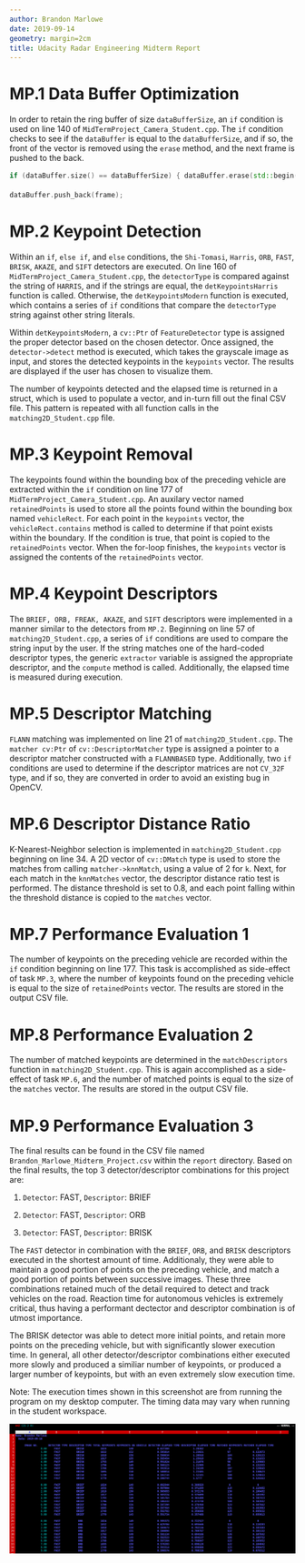 ```yaml
---
author: Brandon Marlowe
date: 2019-09-14
geometry: margin=2cm
title: Udacity Radar Engineering Midterm Report
---
```


# MP.1 Data Buffer Optimization

In order to retain the ring buffer of size `dataBufferSize`, an `if` condition is used on line 140
of `MidTermProject_Camera_Student.cpp`. The `if` condition checks to see if the `dataBuffer` is
equal to the `dataBufferSize`, and if so, the front of the vector is removed using the `erase`
method, and the next frame is pushed to the back.

```cpp
if (dataBuffer.size() == dataBufferSize) { dataBuffer.erase(std::begin(dataBuffer)); }

dataBuffer.push_back(frame);
```

# MP.2 Keypoint Detection

Within an `if`, `else if`, and `else` conditions, the `Shi-Tomasi`, `Harris`, `ORB`, `FAST`,
`BRISK`, `AKAZE`, and `SIFT` detectors are executed. On line 160 of
`MidTermProject_Camera_Student.cpp`, the `detectorType` is compared against the string of `HARRIS`,
and if the strings are equal, the `detKeypointsHarris` function is called. Otherwise, the
`detKeypointsModern` function is executed, which contains a series of `if` conditions that compare
the `detectorType` string against other string literals.

Within `detKeypointsModern`, a `cv::Ptr` of `FeatureDetector` type is assigned the proper detector
based on the chosen detector. Once assigned, the `detector->detect` method is executed, which takes
the grayscale image as input, and stores the detected keypoints in the `keypoints` vector. The
results are displayed if the user has chosen to visualize them.

The number of keypoints detected and the elapsed time is returned in a struct, which is used to
populate a vector, and in-turn fill out the final CSV file. This pattern is repeated with all
function calls in the `matching2D_Student.cpp` file.

# MP.3 Keypoint Removal

The keypoints found within the bounding box of the preceding vehicle are extracted within the `if`
condition on line 177 of `MidTermProject_Camera_Student.cpp`. An auxilary vector named
`retainedPoints` is used to store all the points found within the bounding box named `vehicleRect`.
For each point in the `keypoints` vector, the `vehicleRect.contains` method is called to determine
if that point exists within the boundary. If the condition is true, that point is copied to the
`retainedPoints` vector. When the for-loop finishes, the `keypoints` vector is assigned the contents
of the `retainedPoints` vector.

# MP.4 Keypoint Descriptors

The `BRIEF, ORB, FREAK, AKAZE`, and `SIFT` descriptors were implemented in a manner similar to the
detectors from `MP.2`. Beginning on line 57 of `matching2D_Student.cpp`, a series of `if` conditions
are used to compare the string input by the user. If the string matches one of the hard-coded
descriptor types, the generic `extractor` variable is assigned the appropriate descriptor, and the
`compute` method is called. Additionally, the elapsed time is measured during execution.

# MP.5 Descriptor Matching

`FLANN` matching was implemented on line 21 of `matching2D_Student.cpp`. The `matcher cv:Ptr` of
`cv::DescriptorMatcher` type is assigned a pointer to a descriptor matcher constructed with a
`FLANNBASED` type. Additionally, two `if` conditions are used to determine if the descriptor
matrices are not `CV_32F` type, and if so, they are converted in order to avoid an existing bug in
OpenCV.

# MP.6 Descriptor Distance Ratio

K-Nearest-Neighbor selection is implemented in `matching2D_Student.cpp` beginning on line 34. A 2D
vector of `cv::DMatch` type is used to store the matches from calling `matcher->knnMatch`, using a
value of 2 for `k`. Next, for each match in the `knnMatches` vector, the descriptor distance ratio
test is performed. The distance threshold is set to 0.8, and each point falling within the threshold
distance is copied to the `matches` vector.

# MP.7 Performance Evaluation 1

The number of keypoints on the preceding vehicle are recorded within the `if` condition beginning on
line 177. This task is accomplished as side-effect of task `MP.3`, where the number of keypoints found on
the preceding vehicle is equal to the size of `retainedPoints` vector. The results are stored in the
output CSV file.

# MP.8 Performance Evaluation 2

The number of matched keypoints are determined in the `matchDescriptors` function in
`matching2D_Student.cpp`. This is again accomplished as a side-effect of task `MP.6`, and the number
of matched points is equal to the size of the `matches` vector. The results are stored in the output
CSV file.

# MP.9 Performance Evaluation 3

The final results can be found in the CSV file named `Brandon_Marlowe_Midterm_Project.csv` within
the `report` directory. Based on the final results, the top 3 detector/descriptor combinations for
this project are:

1. `Detector`: FAST, `Descriptor`: BRIEF

2. `Detector`: FAST, `Descriptor`: ORB

3. `Detector`: FAST, `Descriptor`: BRISK

The `FAST` detector in combination with the `BRIEF`, `ORB`, and `BRISK` descriptors executed in the
shortest amount of time. Additionaly, they were able to maintain a good portion of points on the
preceding vehicle, and match a good portion of points between successive images. These three
combinations retained much of the detail required to detect and track vehicles on the road. Reaction
time for autonomous vehicles is extremely critical, thus having a performant dectector and
descriptor combination is of utmost importance.

The BRISK detector was able to detect more initial points, and retain more points on the preceding
vehicle, but with significantly slower execution time. In general, all other detector/descriptor
combinations either executed more slowly and produced a similiar number of keypoints, or produced a
larger number of keypoints, but with an even extremely slow execution time.

Note: The execution times shown in this screenshot are from running the program on my desktop
computer. The timing data may vary when running in the student workspace.

![](./csv-output.png)
